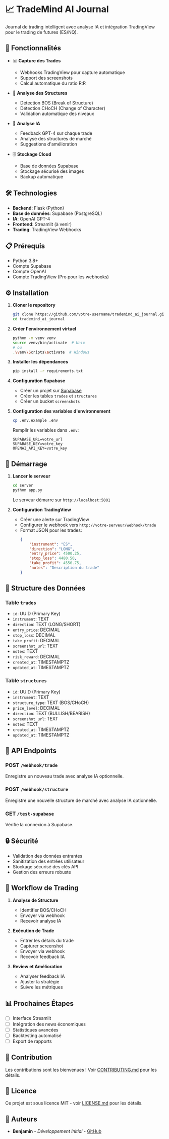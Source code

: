 # 📈 TradeMind AI Journal

Journal de trading intelligent avec analyse IA et intégration TradingView pour le trading de futures (ES/NQ).

## 🌟 Fonctionnalités

- 📊 **Capture des Trades**
  - Webhooks TradingView pour capture automatique
  - Support des screenshots
  - Calcul automatique du ratio R:R

- 🎯 **Analyse des Structures**
  - Détection BOS (Break of Structure)
  - Détection CHoCH (Change of Character)
  - Validation automatique des niveaux

- 🤖 **Analyse IA**
  - Feedback GPT-4 sur chaque trade
  - Analyse des structures de marché
  - Suggestions d'amélioration

- 🗄️ **Stockage Cloud**
  - Base de données Supabase
  - Stockage sécurisé des images
  - Backup automatique

## 🛠️ Technologies

- **Backend**: Flask (Python)
- **Base de données**: Supabase (PostgreSQL)
- **IA**: OpenAI GPT-4
- **Frontend**: Streamlit (à venir)
- **Trading**: TradingView Webhooks

## 📋 Prérequis

- Python 3.8+
- Compte Supabase
- Compte OpenAI
- Compte TradingView (Pro pour les webhooks)

## ⚙️ Installation

1. **Cloner le repository**
   ```bash
   git clone https://github.com/votre-username/trademind_ai_journal.git
   cd trademind_ai_journal
   ```

2. **Créer l'environnement virtuel**
   ```bash
   python -m venv venv
   source venv/bin/activate  # Unix
   # ou
   .\venv\Scripts\activate  # Windows
   ```

3. **Installer les dépendances**
   ```bash
   pip install -r requirements.txt
   ```

4. **Configuration Supabase**
   - Créer un projet sur [Supabase](https://app.supabase.com)
   - Créer les tables `trades` et `structures`
   - Créer un bucket `screenshots`

5. **Configuration des variables d'environnement**
   ```bash
   cp .env.example .env
   ```
   Remplir les variables dans `.env`:
   ```
   SUPABASE_URL=votre_url
   SUPABASE_KEY=votre_key
   OPENAI_API_KEY=votre_key
   ```

## 🚀 Démarrage

1. **Lancer le serveur**
   ```bash
   cd server
   python app.py
   ```
   Le serveur démarre sur `http://localhost:5001`

2. **Configuration TradingView**
   - Créer une alerte sur TradingView
   - Configurer le webhook vers `http://votre-serveur/webhook/trade`
   - Format JSON pour les trades:
     ```json
     {
         "instrument": "ES",
         "direction": "LONG",
         "entry_price": 4500.25,
         "stop_loss": 4480.50,
         "take_profit": 4550.75,
         "notes": "Description du trade"
     }
     ```

## 📝 Structure des Données

### Table `trades`
- `id`: UUID (Primary Key)
- `instrument`: TEXT
- `direction`: TEXT (LONG/SHORT)
- `entry_price`: DECIMAL
- `stop_loss`: DECIMAL
- `take_profit`: DECIMAL
- `screenshot_url`: TEXT
- `notes`: TEXT
- `risk_reward`: DECIMAL
- `created_at`: TIMESTAMPTZ
- `updated_at`: TIMESTAMPTZ

### Table `structures`
- `id`: UUID (Primary Key)
- `instrument`: TEXT
- `structure_type`: TEXT (BOS/CHoCH)
- `price_level`: DECIMAL
- `direction`: TEXT (BULLISH/BEARISH)
- `screenshot_url`: TEXT
- `notes`: TEXT
- `created_at`: TIMESTAMPTZ
- `updated_at`: TIMESTAMPTZ

## 📡 API Endpoints

### POST `/webhook/trade`
Enregistre un nouveau trade avec analyse IA optionnelle.

### POST `/webhook/structure`
Enregistre une nouvelle structure de marché avec analyse IA optionnelle.

### GET `/test-supabase`
Vérifie la connexion à Supabase.

## 🔒 Sécurité

- Validation des données entrantes
- Sanitization des entrées utilisateur
- Stockage sécurisé des clés API
- Gestion des erreurs robuste

## 🔄 Workflow de Trading

1. **Analyse de Structure**
   - Identifier BOS/CHoCH
   - Envoyer via webhook
   - Recevoir analyse IA

2. **Exécution de Trade**
   - Entrer les détails du trade
   - Capturer screenshot
   - Envoyer via webhook
   - Recevoir feedback IA

3. **Review et Amélioration**
   - Analyser feedback IA
   - Ajuster la stratégie
   - Suivre les métriques

## 📊 Prochaines Étapes

- [ ] Interface Streamlit
- [ ] Intégration des news économiques
- [ ] Statistiques avancées
- [ ] Backtesting automatisé
- [ ] Export de rapports

## 🤝 Contribution

Les contributions sont les bienvenues ! Voir [CONTRIBUTING.md](CONTRIBUTING.md) pour les détails.

## 📄 Licence

Ce projet est sous licence MIT - voir [LICENSE.md](LICENSE.md) pour les détails.

## 👥 Auteurs

- **Benjamin** - *Développement Initial* - [GitHub](https://github.com/votre-username)
